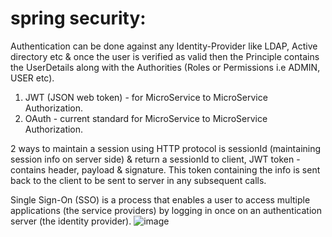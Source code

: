 # spring security:

Authentication can be done against any Identity-Provider like LDAP, Active directory etc & once the user is verified as valid then the 
Principle contains the UserDetails along with the Authorities (Roles or Permissions i.e ADMIN, USER etc).

1) JWT (JSON web token) - for MicroService to MicroService Authorization.
2) OAuth - current standard for MicroService to MicroService Authorization.

2 ways to maintain a session using HTTP protocol is sessionId (maintaining session info on server side) & return a sessionId to client,
JWT token - contains header, payload & signature. This token containing the info is sent back to the client to be sent to server in any subsequent calls.



Single Sign-On (SSO) is a process that enables a user to access multiple applications (the service providers) by logging in once on an authentication server (the identity provider).
![image](https://user-images.githubusercontent.com/26168295/177410774-41525b76-12d5-4e22-ad54-59e88b7c1430.png)
